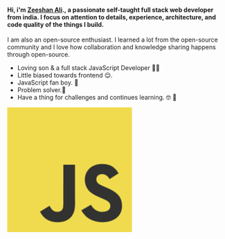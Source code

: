 #### Hi, i'm [Zeeshan Ali](https://zeeali.xyz "My Portfolio")., a passionate self-taught full stack web developer from india. I focus on attention to details, experience, architecture, and code quality of the things I build.

I am also an open-source enthusiast. I learned a lot from the open-source community and I love how collaboration and knowledge sharing happens through open-source.

- Loving son & a full stack JavaScript Developer 👨‍💻
- Little biased towards frontend 😌. 
- JavaScript fan boy. 🤩
- Problem solver.📝
- Have a thing for challenges and continues learning. 🤓 🧗

![JavaScript](https://raw.githubusercontent.com/github/explore/80688e429a7d4ef2fca1e82350fe8e3517d3494d/topics/javascript/javascript.png "JavaScript")

